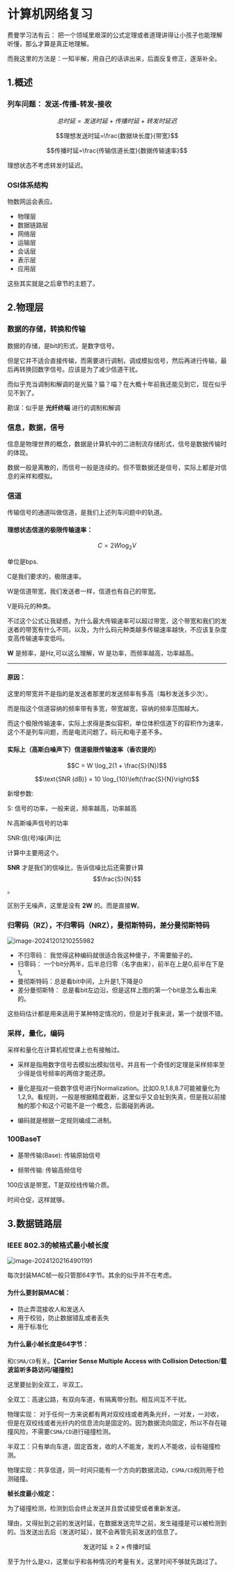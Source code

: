 <!--
pandoc -s -o output.html input.md --mathjax
-->

# 计算机网络复习



费曼学习法有云： 把一个领域里艰深的公式定理或者道理讲得让小孩子也能理解听懂，那么才算是真正地理解。<br>

而我这里的方法是：一知半解，用自己的话讲出来，后面反复修正，逐渐补全。<br>

## 1.概述

### 列车问题： 发送-传播-转发-接收

$$总时延=发送时延+传播时延+转发时延迟$$

$$理想发送时延=\frac{数据块长度}{带宽}$$

$$传播时延=\frac{传输信道长度}{数据传输速率}$$

理想状态不考虑转发时延迟。

### OSI体系结构

物数网运会表应。

- 物理层
- 数据链路层
- 网络层
- 运输层
- 会话层
- 表示层
- 应用层

这些其实就是之后章节的主题了。

## 2.物理层

### 数据的存储，转换和传输

数据的存储，是bit的形式，是数字信号。

但是它并不适合直接传输，而需要进行调制，调成模拟信号，然后再进行传输，最后再转换回数字信号。应该是为了减少信道干扰。

而似乎充当调制和解调的是光猫？猫？喵？在大概十年前我还能见到它，现在似乎见不到了。

勘误：似乎是 **光纤终端** 进行的调制和解调

### 信息，数据，信号

信息是物理世界的概念，数据是计算机中的二进制流存储形式，信号是数据传输时的体现。

数据一般是离散的，而信号一般是连续的。但不管数据还是信号，实际上都是对信息的采样和模拟。



### 信道

传输信号的通道叫做信道，是我们上述列车问题中的轨道。

#### **理想状态信道的极限传输速率：**

$$C = 2W \log_2 V$$

单位是bps.

C是我们要求的，极限速率。

W是信道带宽，我们发送者一样，信道也有自己的带宽。

V是码元的种类。

不过这个公式让我疑惑，为什么最大传输速率可以超过带宽，这个带宽和我们的发送者的带宽有什么不同，以及，为什么码元种类越多传输速率越快，不应该复杂度变高传输速率变低吗。

**W** 是频率，是Hz,可以这么理解，W 是功率，而频率越高，功率越高。

---

#### 原因：

这里的带宽并不是指的是发送者那里的发送频率有多高（每秒发送多少次）。

而是指这个信道容纳的频率带有多宽，带宽越宽，容纳的频率范围越大。

而这个极限传输速率，实际上求得是类似容积，单位体积信道下的容积作为速率，这个不是列车问题，而是电流问题了。码元和电子差不多。



#### 实际上（高斯白噪声下）信道极限传输速率（香农提的）

$$C = W \log_2(1 + \frac{S}{N})$$

$$\text{SNR (dB)} = 10 \log_{10}\left(\frac{S}{N}\right)$$

新增参数:

S: 信号的功率，一般来说，频率越高，功率越高

N:高斯噪声信号的功率

SNR:信(号)噪(声)比

计算中主要用这个。

**SNR** 才是我们的信噪比，告诉信噪比后还需要计算 $$\frac{S}{N}$$。

区别于无噪声，这里是没有 **2W** 的。而是直接**W**。

### 归零码（RZ），不归零码（NRZ），曼彻斯特码，差分曼彻斯特码

![image-20241201210255982](https://fastly.jsdelivr.net/gh/MrXnneHang/blog_img/BlogHosting/img/24/11/202412012103850.png)

- 不归零码： 我觉得这种编码就很适合我这种傻子，不需要脑子的。
- 归零码： 一个bit分两半，后半总归零（名字由来），前半在上是0,前半在下是1。
- 曼彻斯特码：总是看bit中间，上升是1,下降是0
- 差分曼彻斯特： 总是看bit左边沿，但是这样上图的第一个bit是怎么看出来的。

这些码估计都是用来适用于某种特定情况的，但是对于我来说，第一个就很不错。



### 采样，量化，编码

采样和量化在计算机视觉课上也有接触过。

- 采样是指用数字信号去模拟出模拟信号。并且有一个奇怪的定理是采样频率至少得是信号频率的两倍才能还原。

- 量化是指对一些数字信号进行Normalization。比如0.9,1.8,8.7可能被量化为1,2,9。看规则，一般是根据精度截断，这里似乎又会扯到失真，但是我以前接触的那个和这个可能不是一个概念，后面碰到再说。
- 编码就是根据一定规则编成二进制。



### 100BaseT

- 基带传输(Base): 传输原始信号

- 频带传输: 传输高频信号

100应该是带宽，T是双绞线传输介质。

时间仓促，这样就够。

## 3.数据链路层

### IEEE 802.3的帧格式最小帧长度

![image-20241202164901191](https://fastly.jsdelivr.net/gh/MrXnneHang/blog_img/BlogHosting/img/24/11/202412021649797.png)

每次封装MAC帧一般只管那64字节。其余的似乎并不在考虑。

#### 为什么要封装MAC帧：

- 防止弄混接收人和发送人
- 用于校验，防止数据错乱或者丢失
- 用于标准化

#### 为什么最小帧长度是64字节：

和`CSMA/CD`有关。【**Carrier Sense Multiple Access with Collision Detection**/**载波监听多路访问/碰撞检**】

这里要扯到全双工，半双工。

全双工：高速公路，有双向车道，有隔离带分割。相互间互不干扰。

物理实现： 对于任何一方来说都有两对双绞线或者两条光纤，一对发，一对收，但是在双绞线或者光纤内的信息流向是固定的。因为数据流向固定，所以不存在碰撞风险，不需要`CSMA/CD`进行碰撞检测。

半双工：只有单向车道，固定首发，收的人不能发，发的人不能收，设有碰撞检测。

物理实现：共享信道，同一时间只能有一个方向的数据流动，`CSMA/CD`规则用于检测碰撞。



**帧长度最小规定：**

为了碰撞检测，检测到后会终止发送并且尝试接受或者重新发送。

理由，又得扯到之前的发送时延，在数据发送完毕之前，发生碰撞是可以被检测到的。当发送出去后（发送时延），就不会再管先前发送的信息了。

$$\text{发送时延} \geq 2 \times \text{传播时延}$$

至于为什么是`X2`，这里似乎和各种情况的考量有关。这里时间不够就先跳过了。

